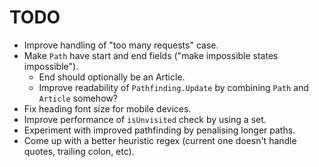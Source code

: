 # TODO

* Improve handling of "too many requests" case.
* Make `Path` have start and end fields ("make impossible states impossible").
    * End should optionally be an Article.
    * Improve readability of `Pathfinding.Update` by combining `Path` and `Article` somehow?
* Fix heading font size for mobile devices.
* Improve performance of `isUnvisited` check by using a set.
* Experiment with improved pathfinding by penalising longer paths.
* Come up with a better heuristic regex (current one doesn't handle quotes, trailing colon, etc).